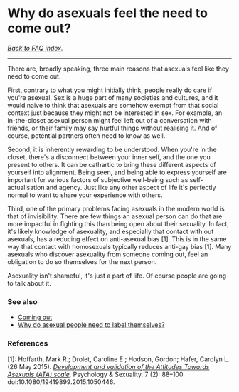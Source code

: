 # Why do asexuals feel the need to come out?

[*Back to FAQ index.*](w/asexuality/faq)

---

There are, broadly speaking, three main reasons that asexuals feel like they need to come out.

First, contrary to what you might initially think, people really do care if you're asexual. Sex is a huge part of many societies and cultures, and it would naive to think that asexuals are somehow exempt from that social context just because they might not be interested in sex. For example, an in-the-closet asexual person might feel left out of a conversation with friends, or their family may say hurtful things without realising it. And of course, potential partners often need to know as well.

Second, it is inherently rewarding to be understood. When you're in the closet, there's a disconnect between your inner self, and the one you present to others. It can be cathartic to bring these different aspects of yourself into alignment. Being seen, and being able to express yourself are important for various factors of subjective well-being such as self-actualisation and agency. Just like any other aspect of life it's perfectly normal to want to share your experience with others.

Third, one of the primary problems facing asexuals in the modern world is that of invisibility. There are few things an asexual person can do that are more impactful in fighting this than being open about their sexuality. In fact, it's likely knowledge of asexuality, and especially that contact with out asexuals, has a reducing effect on anti-asexual bias [1]. This is in the same way that contact with homosexuals typically reduces anti-gay bias [1]. Many asexuals who discover asexuality from someone coming out, feel an obligation to do so themselves for the next person.

Asexuality isn't shameful, it's just a part of life. Of course people are going to talk about it.

### See also

* [Coming out](w/asexuality/coming_out)
* [Why do asexual people need to label themselves?](w/asexuality/faq/why_do_asexuals_need_labels)

### References

[1]: Hoffarth, Mark R.; Drolet, Caroline E.; Hodson, Gordon; Hafer, Carolyn L. (26 May 2015). [*Development and validation of the Attitudes Towards Asexuals (ATA) scale*](https://www.tandfonline.com/doi/abs/10.1080/19419899.2015.1050446?journalCode=rpse20&amp;). Psychology &amp; Sexuality. 7 (2): 88–100. doi:10.1080/19419899.2015.1050446.